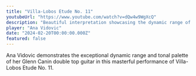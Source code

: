 ```yaml
---
title: "Villa-Lobos Etude No. 11"
youtubeUrl: "https://www.youtube.com/watch?v=dQw4w9WgXcQ"
description: "Beautiful interpretation showcasing the dynamic range of Glenn Canin guitars. Ana Vidovic performs this challenging etude with exceptional musicality."
player: "Ana Vidovic"
date: "2024-02-20T00:00:00.000Z"
featured: false
---
```


Ana Vidovic demonstrates the exceptional dynamic range and tonal palette of her Glenn Canin double top guitar in this masterful performance of Villa-Lobos Etude No. 11.